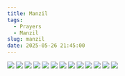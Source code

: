 ```yaml
---
title: Manzil
tags:
  - Prayers
  - Manzil
slug: manzil
date: 2025-05-26 21:45:00
---
```




![](Dua's/Manzil/Screenshot_2025-01-17-20-57-02-676_com.muslim.manzil.jpg)
![](Dua's/Manzil/Screenshot_2025-01-17-20-57-05-167_com.muslim.manzil.jpg)
![](Dua's/Manzil/Screenshot_2025-01-17-20-57-06-739_com.muslim.manzil.jpg)
![](Dua's/Manzil/Screenshot_2025-01-17-20-57-08-144_com.muslim.manzil.jpg)
![](Dua's/Manzil/Screenshot_2025-01-17-20-57-09-549_com.muslim.manzil.jpg)
![](Dua's/Manzil/Screenshot_2025-01-17-20-57-10-971_com.muslim.manzil.jpg)
![](Dua's/Manzil/Screenshot_2025-01-17-20-57-12-380_com.muslim.manzil.jpg)
![](Dua's/Manzil/Screenshot_2025-01-17-20-57-13-929_com.muslim.manzil.jpg)
![](Dua's/Manzil/Screenshot_2025-01-17-20-57-15-459_com.muslim.manzil.jpg)
![](Dua's/Manzil/Screenshot_2025-01-17-20-57-17-085_com.muslim.manzil.jpg)
![](Dua's/Manzil/Screenshot_2025-01-17-20-57-18-555_com.muslim.manzil.jpg)
![](Dua's/Manzil/Screenshot_2025-01-17-20-57-20-018_com.muslim.manzil.jpg)
![](Dua's/Manzil/Screenshot_2025-01-17-20-57-21-569_com.muslim.manzil.jpg)
